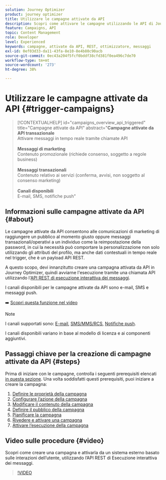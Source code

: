 ```yaml
---
solution: Journey Optimizer
product: journey optimizer
title: Utilizzare le campagne attivate da API
description: Scopri come attivare le campagne utilizzando le API di Journey Optimizer.
feature: Campaigns, API
topic: Content Management
role: Developer
level: Experienced
keywords: campagne, attivate da API, REST, ottimizzatore, messaggi
exl-id: 0ef03d33-da11-43fa-8e10-8e4b80c90acb
source-git-commit: 0ec43a204f5fcf0bddf38cfd381f0ea496c7de70
workflow-type: tm+mt
source-wordcount: '273'
ht-degree: 38%

---
```



# Utilizzare le campagne attivate da API {#trigger-campaigns}

>[!CONTEXTUALHELP]
>id="campaigns_overview_api_triggered"
>title="Campagne attivate da API"
>abstract="**Campagne attivate da API transazionale**<br/> Attivare messaggi in tempo reale tramite chiamate API <br/><br/>**Messaggi di marketing**<br/> Contenuto promozionale (richiede consenso, soggetto a regole business)<br/><br/>**Messaggi transazionali**<br/> Contenuto relativo ai servizi (conferma, avvisi, non soggetto al consenso marketing)<br/><br/>**Canali disponibili**<br/> E-mail, SMS, notifiche push"

## Informazioni sulle campagne attivate da API {#about}

Le campagne attivate da API consentono alle comunicazioni di marketing di raggiungere un pubblico al momento giusto oppure messaggi transazionali/operativi a un individuo come la reimpostazione della password, in cui la necessità può comportare la personalizzazione non solo utilizzando gli attributi del profilo, ma anche dati contestuali in tempo reale nel trigger, che è un payload API REST.

A questo scopo, devi innanzitutto creare una campagna attivata da API in Journey Optimizer, quindi avviarne l&#39;esecuzione tramite una chiamata API utilizzando l&#39;[API REST di esecuzione interattiva dei messaggi](https://developer.adobe.com/journey-optimizer-apis/references/messaging/#tag/execution).

I canali disponibili per le campagne attivate da API sono e-mail, SMS e messaggi push.

➡️ [Scopri questa funzione nel video](#video)


>[!NOTE]
>
>I canali supportati sono: [E-mail](../email/get-started-email.md), [SMS/MMS/RCS](../sms/get-started-sms.md), [Notifiche push](../push/get-started-push.md).
>
>I canali disponibili variano in base al modello di licenza e ai componenti aggiuntivi.

## Passaggi chiave per la creazione di campagne attivate da API {#steps}

Prima di iniziare con le campagne, controlla i seguenti prerequisiti elencati [in questa sezione](get-started-with-campaigns.md#permissions). Una volta soddisfatti questi prerequisiti, puoi iniziare a creare la campagna:

1. [Definire le proprietà della campagna](api-triggered-campaign-properties.md)
1. [Configurare l’azione della campagna](api-triggered-campaign-action.md)
1. [Modificare il contenuto della campagna](api-triggered-campaign-content.md)
1. [Definire il pubblico della campagna](api-triggered-campaign-audience.md)
1. [Pianificare la campagna](api-triggered-campaign-schedule.md)
1. [Rivedere e attivare una campagna](review-activate-api-triggered-campaign.md)
1. [Attivare l’esecuzione della campagna](trigger-campaigns.md)

## Video sulle procedure {#video}

Scopri come creare una campagna e attivarla da un sistema esterno basato sulle interazioni dell’utente, utilizzando l’API REST di Esecuzione interattiva dei messaggi.

>[!VIDEO](https://video.tv.adobe.com/v/3425358?quality=12)
